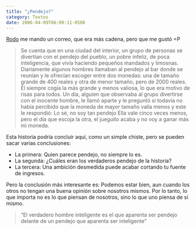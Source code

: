```yaml
---
title: "¿Pendejo?"
category: Textos
date: 2006-04-09T06:09:11-0500
---
```


[Rodo](http://rodo.otaku-anime.com/) me mando un correo, que era más cadena, pero que me gustó =P

> Se cuenta que en una ciudad del interior, un grupo de personas se divertían con el pendejo del pueblo, un pobre infeliz, de poca inteligencia, que vivía haciendo pequeños mandados y limosnas. Diariamente algunos hombres llamaban al pendejo al bar donde se reunían y le ofrecían escoger entre dos monedas: una de tamaño grande de 400 reales y otra de menor tamaño, pero de 2000 reales. Él siempre cogía la más grande y menos valiosa, lo que era motivo de risas para todos. Un día, alguien que observaba al grupo divertirse con el inocente hombre, le llamó aparte y le preguntó si todavía no había percibido que la moneda de mayor tamaño valía menos y este le respondió: Lo sé, no soy tan pendejo Ella vale cinco veces menos, pero el día que escoja la otra, el jueguito acaba y no voy a ganar más mi moneda.
>

Esta historia podría concluir aquí, como un simple chiste, pero se pueden sacar varias conclusiones:

- La primera: Quien parece pendejo, no siempre lo es.
- La segunda: ¿Cuáles eran los verdaderos pendejo de la historia?
- La tercera: Una ambición desmedida puede acabar cortando tu fuente de ingresos.

Pero la conclusión más interesante es: Podemos estar bien, aun cuando los otros no tengan una buena opinión sobre nosotros mismos. Por lo tanto, lo que importa no es lo que piensan de nosotros, sino lo que uno piensa de sí mismo.

> “El verdadero hombre inteligente es el que aparenta ser pendejo delante de un pendejo que aparenta ser inteligente”